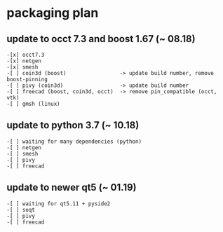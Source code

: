 # packaging plan

## update to occt 7.3 and boost 1.67 (~ 08.18) 
    -[x] occt7.3  
    -[x] netgen  
    -[x] smesh   
    -[ ] coin3d (boost)                 -> update build number, remove boost-pinning  
    -[ ] pivy (coin3d)                  -> update build number  
    -[ ] freecad (boost, coin3d, occt)  -> remove pin_compatible (occt, vtk)  
    -[ ] gmsh (linux)  

## update to python 3.7 (~ 10.18)
    -[ ] waiting for many dependencies (python)    
    -[ ] netgen  
    -[ ] smesh  
    -[ ] pivy  
    -[ ] freecad  

## update to newer qt5  (~ 01.19)
    -[ ] waiting for qt5.11 + pyside2  
    -[ ] soqt  
    -[ ] pivy  
    -[ ] freecad  

